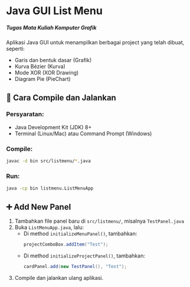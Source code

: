 # Java GUI List Menu

##### Tugas Mata Kuliah Komputer Grafik
Aplikasi Java GUI untuk menampilkan berbagai project yang telah dibuat, seperti:
- Garis dan bentuk dasar (Grafik)
- Kurva Bézier (Kurva)
- Mode XOR (XOR Drawing)
- Diagram Pie (PieChart)

## 🚀 Cara Compile dan Jalankan

### Persyaratan:
- Java Development Kit (JDK) 8+
- Terminal (Linux/Mac) atau Command Prompt (Windows)

### Compile:
```bash
javac -d bin src/listmenu/*.java
```
### Run:
```bash
java -cp bin listmenu.ListMenuApp
```
## ➕ Add New Panel

1. Tambahkan file panel baru di `src/listmenu/`, misalnya `TestPanel.java`
2. Buka `ListMenuApp.java`, lalu:
   - Di method `initializeMenuPanel()`, tambahkan:
     ```java
     projectComboBox.addItem("Test");
     ```
   - Di method `initializeProjectPanel()`, tambahkan:
     ```java
     cardPanel.add(new TestPanel(), "Test");
     ```
3. Compile dan jalankan ulang aplikasi.
